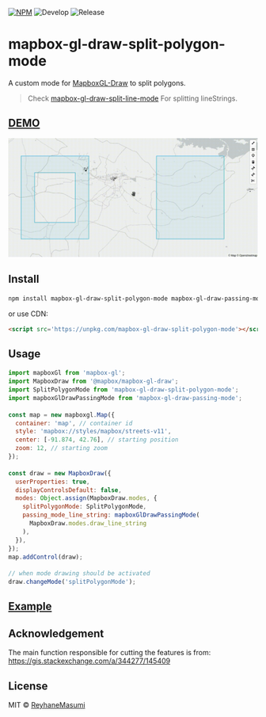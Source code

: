[![NPM](https://img.shields.io/npm/v/mapbox-gl-draw-split-polygon-mode.svg)](https://www.npmjs.com/package/mapbox-gl-draw-split-polygon-mode)
![Develop](https://github.com/reyhanemasumi/mapbox-gl-draw-split-polygon-mode/workflows/Develop/badge.svg)
![Release](https://github.com/reyhanemasumi/mapbox-gl-draw-split-polygon-mode/workflows/Release/badge.svg)

# mapbox-gl-draw-split-polygon-mode

A custom mode for [MapboxGL-Draw](https://github.com/mapbox/mapbox-gl-draw) to split polygons.

> Check [mapbox-gl-draw-split-line-mode](https://github.com/ReyhaneMasumi/mapbox-gl-draw-split-line-mode) For splitting lineStrings.

## [DEMO](https://reyhanemasumi.github.io/mapbox-gl-draw-split-polygon-mode/)

![A Gif showing demo usage](demo/public/demo.gif)

## Install

```bash
npm install mapbox-gl-draw-split-polygon-mode mapbox-gl-draw-passing-mode
```
or use CDN:

```html
<script src='https://unpkg.com/mapbox-gl-draw-split-polygon-mode'></script>
```

## Usage

```js
import mapboxGl from 'mapbox-gl';
import MapboxDraw from '@mapbox/mapbox-gl-draw';
import SplitPolygonMode from 'mapbox-gl-draw-split-polygon-mode';
import mapboxGlDrawPassingMode from 'mapbox-gl-draw-passing-mode';

const map = new mapboxgl.Map({
  container: 'map', // container id
  style: 'mapbox://styles/mapbox/streets-v11',
  center: [-91.874, 42.76], // starting position
  zoom: 12, // starting zoom
});

const draw = new MapboxDraw({
  userProperties: true,
  displayControlsDefault: false,
  modes: Object.assign(MapboxDraw.modes, {
    splitPolygonMode: SplitPolygonMode,
    passing_mode_line_string: mapboxGlDrawPassingMode(
      MapboxDraw.modes.draw_line_string
    ),
  }),
});
map.addControl(draw);

// when mode drawing should be activated
draw.changeMode('splitPolygonMode');
```

## [Example](https://github.com/ReyhaneMasumi/mapbox-gl-draw-split-polygon-mode/blob/main/demo/src/App.js)

## Acknowledgement

The main function responsible for cutting the features is from:
https://gis.stackexchange.com/a/344277/145409

## License

MIT © [ReyhaneMasumi](LICENSE)

